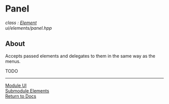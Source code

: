 # Panel
*class : [Element](element.md)*  
*ui/elements/panel.hpp*

## About
Accepts passed elements and delegates to them in the same way as the menus.

TODO

---

[Module UI](../ui.md)  
[Submodule Elements](elements.md)  
[Return to Docs](../../docs.md)